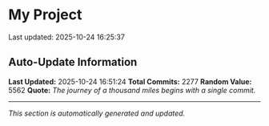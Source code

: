 # My Project


Last updated: 2025-10-24 16:25:37












































































































































































































































































































































































































































































































































































































































































































































































































































































































































































































































































































































































































































































































































































































































































































































































































































































































































































































































































































































































































































































































































































































































































































































































































































































































































































































































































































































































## Auto-Update Information

**Last Updated:** 2025-10-24 16:51:24
**Total Commits:** 2277
**Random Value:** 5562
**Quote:** _The journey of a thousand miles begins with a single commit._

---
_This section is automatically generated and updated._